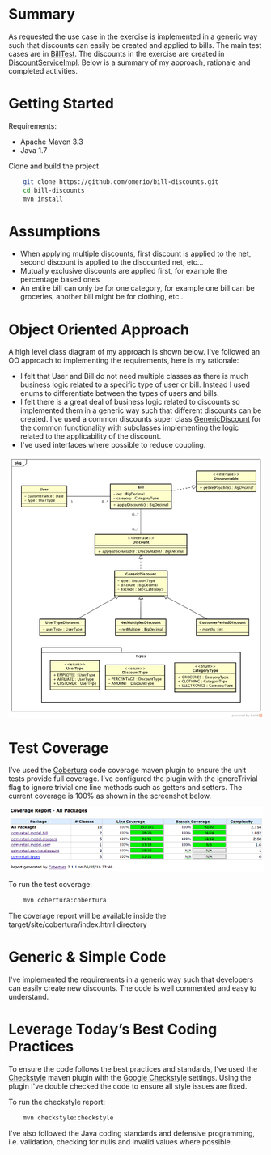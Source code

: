 # Summary
As requested the use case in the exercise is implemented in a generic way such that discounts can easily be created and applied to bills. The main test cases are in
[BillTest](https://github.com/omerio/bill-discounts/blob/master/src/test/java/com/retail/model/bill/BillTest.java). The discounts in the exercise are created in [DiscountServiceImpl](https://github.com/omerio/bill-discounts/blob/master/src/main/java/com/retail/service/discount/DiscountServiceImpl.java). Below is a summary of my approach, rationale and completed activities.

# Getting Started
Requirements:

- Apache Maven 3.3
- Java 1.7

Clone and build the project

```bash
    git clone https://github.com/omerio/bill-discounts.git
    cd bill-discounts
    mvn install
```    

# Assumptions
- When applying multiple discounts, first discount is applied to the net, second discount is applied to the discounted net, etc…
- Mutually exclusive discounts are applied first, for example the percentage based ones
- An entire bill can only be for one category, for example one bill can be groceries, another bill might be for clothing, etc...

# Object Oriented Approach
A high level class diagram of my approach is shown below. I've followed an OO approach to implementing the requirements, here is my rationale:
- I felt that User and Bill do not need multiple classes as there is much business logic related to a specific type of user or bill. Instead I used enums to differentiate between the types of users and bills.
- I felt there is a great deal of business logic related to discounts so implemented them in a generic way such that different discounts can be created. I've used a common discounts super class [GenericDiscount](https://github.com/omerio/bill-discounts/blob/master/src/main/java/com/retail/model/discount/GenericDiscount.java) for the common functionality with subclasses implementing the logic related to the applicability of the discount.
- I've used interfaces where possible to reduce coupling.

![Alt text](https://github.com/omerio/bill-discounts/blob/master/img/class_diagram.png "Class Diagram")

# Test Coverage

I’ve used the [Cobertura](https://github.com/cobertura/cobertura) code coverage maven plugin to ensure the unit tests provide full coverage. I’ve configured the plugin with the ignoreTrivial flag to ignore trivial one line methods such as getters and setters. The current coverage is 100% as shown in the screenshot below.

![Alt text](https://github.com/omerio/bill-discounts/blob/master/img/code_coverage.png "Test Coverage")

To run the test coverage:

```bash
    mvn cobertura:cobertura
```
The coverage report will be available inside the target/site/cobertura/index.html directory


# Generic & Simple Code

I've implemented the requirements in a generic way such that developers can easily create new discounts. The code is well commented and easy to understand.

# Leverage Today’s Best Coding Practices

To ensure the code follows the best practices and standards, I’ve used the [Checkstyle](https://github.com/checkstyle/checkstyle) maven plugin with the [Google Checkstyle](https://github.com/checkstyle/checkstyle/blob/master/src/main/resources/google_checks.xml) settings. Using the plugin I've double checked the code to ensure all style issues are fixed.

To run the checkstyle report:

```bash
    mvn checkstyle:checkstyle
```

I've also followed the Java coding standards and defensive programming, i.e. validation, checking for nulls and invalid values where possible.
